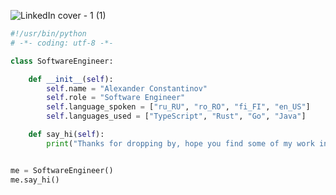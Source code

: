 ![LinkedIn cover - 1 (1)](https://user-images.githubusercontent.com/76010869/220529401-7994369b-ca11-4b82-b9db-e05a53d90dc0.png)
```python
#!/usr/bin/python
# -*- coding: utf-8 -*-

class SoftwareEngineer:

    def __init__(self):
        self.name = "Alexander Constantinov"
        self.role = "Software Engineer"
        self.language_spoken = ["ru_RU", "ro_RO", "fi_FI", "en_US"]
        self.languages_used = ["TypeScript", "Rust", "Go", "Java"]

    def say_hi(self):
        print("Thanks for dropping by, hope you find some of my work interesting")


me = SoftwareEngineer()
me.say_hi()
```

